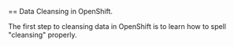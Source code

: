 == Data Cleansing in OpenShift.

The first step to cleansing data in OpenShift is to learn how to spell "cleansing" properly.
